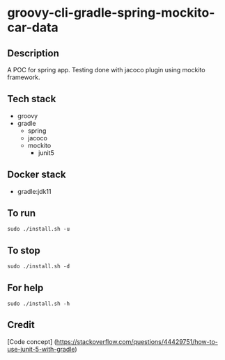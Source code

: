 # groovy-cli-gradle-spring-mockito-car-data

## Description
A POC for spring app. Testing done with
jacoco plugin using mockito framework.

## Tech stack
- groovy
- gradle
  - spring
  - jacoco
  - mockito
    - junit5

## Docker stack
- gradle:jdk11

## To run
`sudo ./install.sh -u`

## To stop
`sudo ./install.sh -d`

## For help
`sudo ./install.sh -h`

## Credit
[Code concept] (https://stackoverflow.com/questions/44429751/how-to-use-junit-5-with-gradle)
